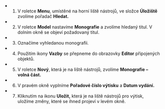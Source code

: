   * 1)	V roletce **Menu**, umístěné na horní liště nástrojů, ve složce **Úložiště** zvolíme pořadač **Hledat.**
  * 2)	V roletce **Model** nastavíme **Monografie** a zvolíme hledaný titul. V dolním okně se objeví požadovaný titul.
  * 3)	Označíme vyhledanou monografii.
  * 4)	Použitím ikony **Vazby** se přepneme do obrazovky **Editor** připojených objektů.
  * 5)	V roletce **Nový**, která je na liště nástrojů, zvolíme **Monografie – volná část.**
  * 6)	V pravém okně vyplníme **Pořadové číslo výtisku** a **Datum vydání.**
  * 7)	Kliknutím na ikonu **Uložit,** která je na liště nástrojů pro výtisk, uložíme změny, které se ihned projeví v levém okně.